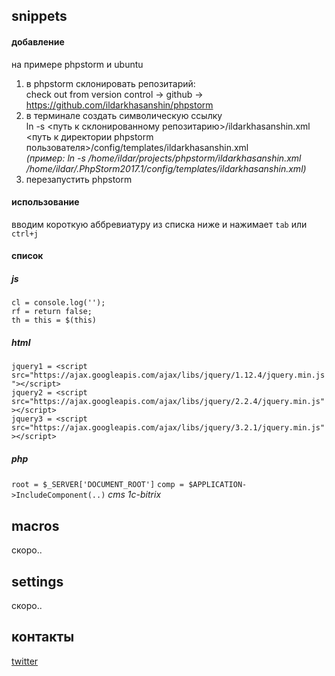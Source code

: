 ## snippets
#### добавление
на примере phpstorm и ubuntu
1. в phpstorm склонировать репозитарий:<br>
check out from version control -> github -> https://github.com/ildarkhasanshin/phpstorm
2. в терминале создать символическую ссылку<br>
ln -s <путь к склонированному репозитарию>/ildarkhasanshin.xml <путь к директории phpstorm пользователя>/config/templates/ildarkhasanshin.xml<br>
_(пример: ln -s /home/ildar/projects/phpstorm/ildarkhasanshin.xml /home/ildar/.PhpStorm2017.1/config/templates/ildarkhasanshin.xml)_
3. перезапустить phpstorm

#### использование
вводим короткую аббревиатуру из списка ниже и нажимает `tab` или `ctrl+j`

#### список
##### js
`cl = console.log('');`
<br>
`rf = return false;`
<br>
`th = this = $(this)`

##### html
`jquery1 = <script src="https://ajax.googleapis.com/ajax/libs/jquery/1.12.4/jquery.min.js"></script>`
<br>
`jquery2 = <script src="https://ajax.googleapis.com/ajax/libs/jquery/2.2.4/jquery.min.js"></script>`
<br>
`jquery3 = <script src="https://ajax.googleapis.com/ajax/libs/jquery/3.2.1/jquery.min.js"></script>`

##### php
`root = $_SERVER['DOCUMENT_ROOT']` 
`comp = $APPLICATION->IncludeComponent(..)` _cms 1c-bitrix_


## macros
скоро..

## settings
скоро..

## контакты
<a href="https://twitter.com/ildarkhasanshin" target="_blank">twitter</a>